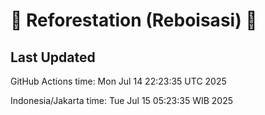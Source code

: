 
# 🌳 Reforestation (Reboisasi) 🌲

## Last Updated

GitHub Actions time: Mon Jul 14 22:23:35 UTC 2025

Indonesia/Jakarta time: Tue Jul 15 05:23:35 WIB 2025
